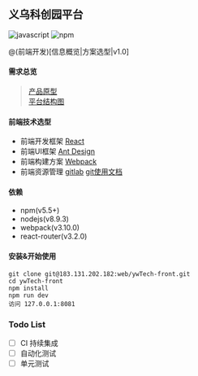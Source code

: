 ## 义乌科创园平台
![javascript](https://img.shields.io/badge/language-javascript-green.svg)  ![npm](https://img.shields.io/npm/v/npm.svg)

@(前端开发)[信息概览|方案选型|v1.0]
#### 需求总览
>[产品原型](https://pro.modao.cc/app/02ef84dbc13686f485db032c9f7b6760e7da9626 )  
>[平台结构图](https://www.processon.com/view/link/5ac1deaee4b08996549039e9)  

#### 前端技术选型
+ 前端开发框架 [React](https://reactjs.org/)
+ 前端UI框架  [Ant Design](https://ant.design/docs/react/introduce-cn)
+ 前端构建方案 [Webpack](http://www.css88.com/doc/webpack/)
+ 前端资源管理 [gitlab](https://gitlab.com/) [git使用文档](https://www.liaoxuefeng.com/wiki/0013739516305929606dd18361248578c67b8067c8c017b000)

#### 依赖
+ npm(v5.5+) 
+ nodejs(v8.9.3)
+ webpack(v3.10.0)  
+ react-router(v3.2.0)

#### 安装&开始使用
```
git clone git@183.131.202.182:web/ywTech-front.git
cd ywTech-front
npm install
npm run dev
访问 127.0.0.1:8081
```
### Todo List
- [ ] CI 持续集成
- [ ] 自动化测试
- [ ] 单元测试